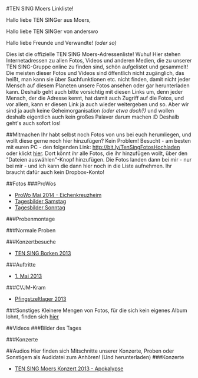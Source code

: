 #TEN SING Moers Linkliste!

Hallo liebe TEN SINGer aus Moers,

Hallo liebe TEN SINGer von anderswo

Hallo liebe Freunde und Verwandte! *(oder so)*

Dies ist die offizielle TEN SING Moers-Adressenliste! Wuhu! Hier stehen Internetadressen zu allen Fotos, Videos und anderen Medien, die zu unserer TEN SING-Gruppe online zu finden sind, schön aufgelistet und gesammelt! Die meisten dieser Fotos und Videos sind öffentlich nicht zugänglich, das heißt, man kann sie über Suchfunktionen etc. nicht finden, damit nicht jeder Mensch auf diesem Planeten unsere Fotos ansehen oder gar herunterladen kann. Deshalb geht auch bitte vorsichtig mit diesen Links um, denn jeder Mensch, der die Adresse kennt, hat damit auch Zugriff auf die Fotos, und vor allem, kann er diesen Link ja auch wieder weitergeben und so. Aber wir sind ja auch keine Geheimorganisation *(oder etwa doch?)* und wollen deshalb eigentlich auch kein großes Palaver darum machen :D Deshalb geht's auch sofort los!

##Mitmachen
Ihr habt selbst noch Fotos von uns bei euch herumliegen, und wollt diese gerne noch hier hinzufügen? Kein Problem! Besucht - am besten mit euren PC - den folgenden Link: http://bit.ly/TenSingFotosHochladen oder klickt [hier](http://bit.ly/TenSingFotosHochladen). Dort könnt ihr alle Fotos, die ihr hinzufügen wollt, über den "Dateien auswählen"-Knopf hinzufügen. Die Fotos landen dann bei mir - nur bei mir - und ich kann die dann hier noch in die Liste aufnehmen. Ihr braucht dafür auch kein Dropbox-Konto!

##Fotos
###ProWos
* [ProWo Mai 2014 - Eichenkreuzheim](https://www.flickr.com/gp/tsmoers/uJ1H8d)
 * [Tagesbilder Samstag](https://www.flickr.com/gp/tsmoers/K47kKn)
 * [Tagesbilder Sonntag](https://flic.kr/s/aHsjYfpa5u)

###Probenmontage

###Normale Proben

###Konzertbesuche
* [TEN SING Borken 2013](https://www.flickr.com/gp/tsmoers/o24m3p)

###Auftritte
* [1. Mai 2013](https://www.flickr.com/gp/tsmoers/17DKJk)

###CVJM-Kram
* [Pfingstzeltlager 2013](https://www.flickr.com/gp/tsmoers/578wC7)

###Sonstiges
Kleinere Mengen von Fotos, für die sich kein eigenes Album lohnt, finden sich [hier](https://www.flickr.com/gp/tsmoers/J8E2Ad)

##Videos
###Bilder des Tages

###Konzerte

##Audios
Hier finden sich Mitschnitte unserer Konzerte, Proben oder Sonstigem als Audidatei zum Anhören! (Und herunterladen)
###Konzerte
* [TEN SING Moers Konzert 2013 - Apokalypse](https://soundcloud.com/ten-sing-moers/sets/apokalypse-ten-sing-moers-konzert-2014)
